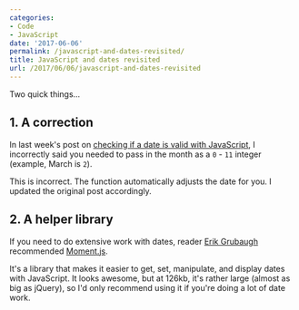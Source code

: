 ```yaml
---
categories:
- Code
- JavaScript
date: '2017-06-06'
permalink: /javascript-and-dates-revisited/
title: JavaScript and dates revisited
url: /2017/06/06/javascript-and-dates-revisited
---
```


Two quick things...

## 1. A correction

In last week's post on [checking if a date is valid with JavaScript](/how-to-check-if-a-date-is-valid-with-vanilla-javascript/), I incorrectly said you needed to pass in the month as a `0` - `11` integer (example, March is `2`).

This is incorrect. The function automatically adjusts the date for you. I updated the original post accordingly.

## 2. A helper library

If you need to do extensive work with dates, reader <a href="https://stoic.software/effective-suitescript/">Erik Grubaugh</a> recommended <a href="https://momentjs.com/">Moment.js</a>.

It's a library that makes it easier to get, set, manipulate, and display dates with JavaScript. It looks awesome, but at 126kb, it's rather large (almost as big as jQuery), so I'd only recommend using it if you're doing a lot of date work.